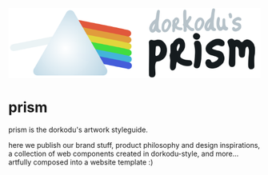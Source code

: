 ![prism logo](./images/prism-M.png)

# prism

prism is the dorkodu's artwork styleguide.

here we publish our brand stuff, product philosophy and design inspirations, a collection of web components created in dorkodu-style, and more... artfully composed into a website template :)
